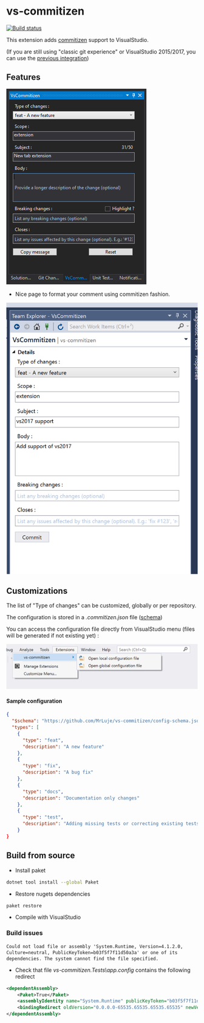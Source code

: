 # vs-commitizen

[![Build status](https://ci.appveyor.com/api/projects/status/4yx0hjn5qmu8oem0/branch/master?svg=true)](https://ci.appveyor.com/project/MrLuje/vs-commitizen/branch/master)

This extension adds [commitizen](https://github.com/commitizen/) support to VisualStudio.

(If you are still using "classic git experience" or VisualStudio 2015/2017, you can use the [previous integration](./old-git.md))

## Features

![xxx](images/commit-cz-tab.png)

- Nice page to format your comment using commitizen fashion.

![vs-commitizen_-_commitizen_view.png](images/commitizen-view.png)

## Customizations

The list of "Type of changes" can be customized, globally or per repository.

The configuration is stored in a *.commitizen.json* file ([schema](./config-schema.json))

You can access the configuration file directly from VisualStudio menu (files will be generated if not existing yet) :


![menu.png](images/menu.png)

#### Sample configuration

```json
{
  "$schema": "https://github.com/MrLuje/vs-commitizen/config-schema.json",
  "types": [
    {
      "type": "feat",
      "description": "A new feature"
    },
    {
      "type": "fix",
      "description": "A bug fix"
    },
    {
      "type": "docs",
      "description": "Documentation only changes"
    },
    {
      "type": "test",
      "description": "Adding missing tests or correcting existing tests"
    }
}
```

## Build from source

- Install paket
```bash
dotnet tool install --global Paket
```
- Restore nugets dependencies
```bash
paket restore
```
- Compile with VisualStudio

### Build issues

```
Could not load file or assembly 'System.Runtime, Version=4.1.2.0, Culture=neutral, PublicKeyToken=b03f5f7f11d50a3a' or one of its dependencies. The system cannot find the file specified.
```
- Check that file *vs-commitizen.Tests\app.config* contains the following redirect 
```xml
<dependentAssembly>
    <Paket>True</Paket>
    <assemblyIdentity name="System.Runtime" publicKeyToken="b03f5f7f11d50a3a" culture="neutral" />
    <bindingRedirect oldVersion="0.0.0.0-65535.65535.65535.65535" newVersion="4.0.0.0" />
</dependentAssembly>
```